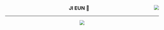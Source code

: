 <div align="center">
  
<img align="right" src="https://github-readme-stats.vercel.app/api/top-langs/?username=onezeun&theme=dracula&exclude_repo=Computer-Science-Engineering&layout=compact&langs_count=10"/>
  
  ### JI EUN 👋
  
  ---
  
  <a href="https://velog.io/@onezeun"><img src="https://img.shields.io/badge/onezeun.log-3DDC84?style=flat-square&logo=Velog&logoColor=white"/></a>
  <br>
 
</div>


